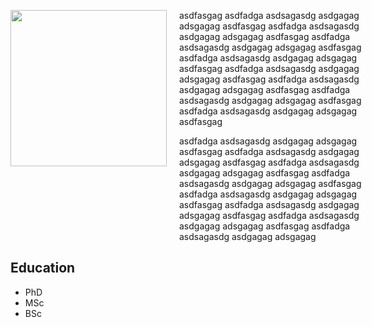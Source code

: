 <div>
<div style="width:250px;float:left;">
<img src="{{ site.url }}/assets/omurarslan.jpg" style="width:250px">
<br>
 <a href="mailto:omur.arslan@tuebingen.mog.de"><i class="fas fa-envelope" style="font-size:1.5em;color:black;"></i></a>
 <a href="mailto:omur.arslan@tuebingen.mog.de"><i class="fab fa-linkedin" style="font-size:1.5em;color:black;"></i></a>
 <i class="ai ai-researchgate big-icon"></i>
 <i class="ai ai-google-scholar big-icon"></i>
 <i class="fa fa-github big-icon"></i>
</div> 
<div style="width:70%;padding-left:270px;">
<p> asdfasgag asdfadga asdsagasdg asdgagag adsgagag asdfasgag asdfadga asdsagasdg asdgagag adsgagag asdfasgag asdfadga asdsagasdg asdgagag adsgagag asdfasgag asdfadga asdsagasdg asdgagag adsgagag asdfasgag asdfadga asdsagasdg asdgagag adsgagag asdfasgag asdfadga asdsagasdg asdgagag adsgagag asdfasgag asdfadga asdsagasdg asdgagag adsgagag asdfasgag asdfadga asdsagasdg asdgagag adsgagag asdfasgag </p>
<p> asdfadga asdsagasdg asdgagag adsgagag asdfasgag asdfadga asdsagasdg asdgagag adsgagag asdfasgag asdfadga asdsagasdg asdgagag adsgagag asdfasgag asdfadga asdsagasdg asdgagag adsgagag asdfasgag asdfadga asdsagasdg asdgagag adsgagag asdfasgag asdfadga asdsagasdg asdgagag adsgagag asdfasgag asdfadga asdsagasdg asdgagag adsgagag asdfasgag asdfadga asdsagasdg asdgagag adsgagag 
 </p>
</div>  
</div>

## Education 

* PhD
* MSc
* BSc
